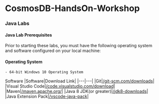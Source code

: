# CosmosDB-HandsOn-Workshop

### Java Labs

#### Java Lab Prerequisites
Prior to starting these labs, you must have the following operating system and software configured on your local machine:

#### Operating System
    - 64-bit Windows 10 Operating System

Software
|Software|Download Link|
|---|---|
|Git|[/git-scm.com/downloads](https://git-scm.com/downloads)|
|Visual Studio Code|[/code.visualstudio.com/download](https://go.microsoft.com/fwlink/?Linkid=852157)|
|Maven|[/maven.apache.org/](https://maven.apache.org/)|
|Java 8 JDK(or greater)|[/jdk8-downloads](https://www.oracle.com/technetwork/java/javase/downloads/jdk8-downloads-2133151.html)|
|Java Extension Pack|[/vscode-java-pack](https://marketplace.visualstudio.com/items?itemName=vscjava.vscode-java-pack)|

